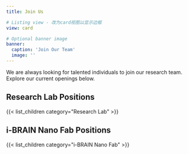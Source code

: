 ```yaml
---
title: Join Us

# Listing view - 改为card视图以显示边框
view: card

# Optional banner image
banner:
  caption: 'Join Our Team'
  image: ''
---
```


We are always looking for talented individuals to join our research team. 
Explore our current openings below.

## Research Lab Positions

{{< list_children category="Research Lab" >}}

## i-BRAIN Nano Fab Positions

{{< list_children category="i-BRAIN Nano Fab" >}}